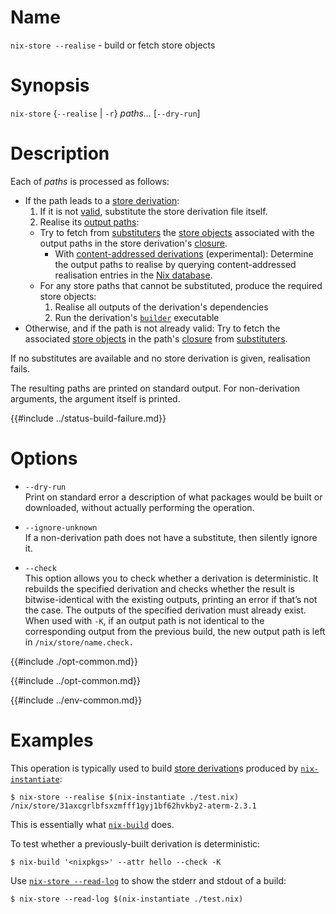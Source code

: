 # Name

`nix-store --realise` - build or fetch store objects

# Synopsis

`nix-store` {`--realise` | `-r`} *paths…* [`--dry-run`]

# Description


Each of *paths* is processed as follows:

- If the path leads to a [store derivation]:
  1. If it is not [valid], substitute the store derivation file itself.
  2. Realise its [output paths]:
    - Try to fetch from [substituters] the [store objects] associated with the output paths in the store derivation's [closure].
      - With [content-addressed derivations] (experimental):
        Determine the output paths to realise by querying content-addressed realisation entries in the [Nix database].
    - For any store paths that cannot be substituted, produce the required store objects:
      1. Realise all outputs of the derivation's dependencies
      2. Run the derivation's [`builder`](@docroot@/language/derivations.md#attr-builder) executable
         <!-- TODO: Link to build process page #8888 -->
- Otherwise, and if the path is not already valid: Try to fetch the associated [store objects] in the path's [closure] from [substituters].

If no substitutes are available and no store derivation is given, realisation fails.

[store paths]: @docroot@/store/store-path.md
[valid]: @docroot@/glossary.md#gloss-validity
[store derivation]: @docroot@/glossary.md#gloss-store-derivation
[output paths]: @docroot@/glossary.md#gloss-output-path
[store objects]: @docroot@/store/store-object.md
[closure]: @docroot@/glossary.md#gloss-closure
[substituters]: @docroot@/command-ref/conf-file.md#conf-substituters
[content-addressed derivations]: @docroot@/contributing/experimental-features.md#xp-feature-ca-derivations
[Nix database]: @docroot@/glossary.md#gloss-nix-database

The resulting paths are printed on standard output.
For non-derivation arguments, the argument itself is printed.

{{#include ../status-build-failure.md}}

# Options

  - `--dry-run`\
    Print on standard error a description of what packages would be
    built or downloaded, without actually performing the operation.

  - `--ignore-unknown`\
    If a non-derivation path does not have a substitute, then silently
    ignore it.

  - `--check`\
    This option allows you to check whether a derivation is
    deterministic. It rebuilds the specified derivation and checks
    whether the result is bitwise-identical with the existing outputs,
    printing an error if that’s not the case. The outputs of the
    specified derivation must already exist. When used with `-K`, if an
    output path is not identical to the corresponding output from the
    previous build, the new output path is left in
    `/nix/store/name.check.`

{{#include ./opt-common.md}}

{{#include ../opt-common.md}}

{{#include ../env-common.md}}

# Examples

This operation is typically used to build [store derivation]s produced by
[`nix-instantiate`](@docroot@/command-ref/nix-instantiate.md):

```console
$ nix-store --realise $(nix-instantiate ./test.nix)
/nix/store/31axcgrlbfsxzmfff1gyj1bf62hvkby2-aterm-2.3.1
```

This is essentially what [`nix-build`](@docroot@/command-ref/nix-build.md) does.

To test whether a previously-built derivation is deterministic:

```console
$ nix-build '<nixpkgs>' --attr hello --check -K
```

Use [`nix-store --read-log`](./read-log.md) to show the stderr and stdout of a build:

```console
$ nix-store --read-log $(nix-instantiate ./test.nix)
```
